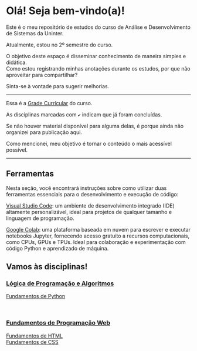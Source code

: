 # Olá! Seja bem-vindo(a)!

Este é o meu repositório de estudos do curso de Análise e Desenvolvimento de Sistemas da Uninter.

Atualmente, estou no 2º semestre do curso.

O objetivo deste espaço é disseminar conhecimento de maneira simples e didática.  
Como estou registrando minhas anotações durante os estudos, por que não aproveitar para compartilhar?

Sinta-se à vontade para sugerir melhorias.

___

Essa é a [Grade Currícular](https://github.com/veronicabierhals/adsuninter/blob/main/gradecurricular.md) do curso.  

As disciplinas marcadas com ``✔️`` indicam que já foram concluídas.  

Se não houver material disponível para alguma delas, é porque ainda não organizei para publicação aqui.  

Como mencionei, meu objetivo é tornar o conteúdo o mais acessível possível.

___

## Ferramentas

Nesta seção, você encontrará instruções sobre como utilizar duas ferramentas essenciais para o desenvolvimento e execução de código:  

[Visual Studio Code](https://github.com/veronicabierhals/adsuninter/blob/main/Ferramentas/visualStudioCode.md): um ambiente de desenvolvimento integrado (IDE) altamente personalizável, ideal para projetos de qualquer tamanho e linguagem de programação.

[Google Colab](https://github.com/veronicabierhals/adsuninter/blob/main/Ferramentas/googleColab.md): uma plataforma baseada em nuvem para escrever e executar notebooks Jupyter, fornecendo acesso gratuito a recursos computacionais, como CPUs, GPUs e TPUs. Ideal para colaboração e experimentação com código Python e aprendizado de máquina.

## Vamos às disciplinas!

### [Lógica de Programação e Algoritmos](https://github.com/veronicabierhals/adsuninter/tree/main/L%C3%B3gica%20e%20Algoritmos)  

[Fundamentos de Python](https://github.com/veronicabierhals/adsuninter/blob/main/L%C3%B3gica%20e%20Algoritmos/python.md)

<br>

### [Fundamentos de Programação Web](https://github.com/veronicabierhals/adsuninter/tree/main/Fund%20Programa%C3%A7%C3%A3o%20Web)

[Fundamentos de HTML](https://github.com/veronicabierhals/adsuninter/tree/main/Fund%20Programa%C3%A7%C3%A3o%20Web/html)
<br>
[Fundamentos de CSS](https://github.com/veronicabierhals/adsuninter/tree/main/Fund%20Programa%C3%A7%C3%A3o%20Web/css)

